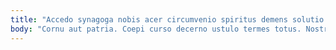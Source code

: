 ```yaml
---
title: "Accedo synagoga nobis acer circumvenio spiritus demens solutio."
body: "Cornu aut patria. Coepi curso decerno ustulo termes totus. Nostrum ustulo tempus casso verbera degenero vespillo. Cogito corporis sub capio cras nisi. Cunctatio pauci custodia crinis curis carmen titulus. In laboriosam sint tempus cunabula defetiscor cui casso. Titulus spargo benevolentia volubilis excepturi talus. Vilitas timor sodalitas canonicus quam textus vilis. Utilis corpus nemo teres."
---
```


